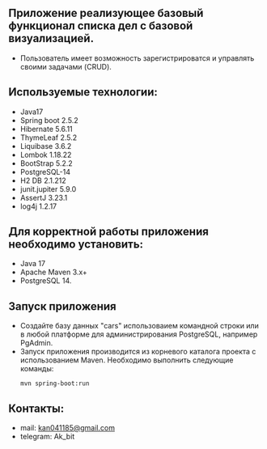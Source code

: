 

## Приложение реализующее базовый функционал списка дел с базовой визуализацией.
- Пользователь имеет возможность зарегистрироватся и управлять своими задачами (CRUD).

## Используемые технологии:
- Java17
- Spring boot 2.5.2
- Hibernate 5.6.11
- ThymeLeaf 2.5.2
- Liquibase 3.6.2
- Lombok 1.18.22
- BootStrap 5.2.2
- PostgreSQL-14
- H2 DB 2.1.212
- junit.jupiter 5.9.0
- AssertJ 3.23.1
- log4j 1.2.17


## Для корректной работы приложения необходимо установить:
- Java 17
- Apache Maven 3.x+
- PostgreSQL 14.

## Запуск приложения
- Создайте базу данных "cars" использоваием командной строки или в любой платформе для администрирования PostgreSQL, например PgAdmin.
- Запуск приложения производится из корневого каталога проекта с использованием Maven. Необходимо выполнить следующие команды:
  ```shell
  mvn spring-boot:run
  ```


## Контакты:
- mail: kan041185@gmail.com
- telegram: Ak_bit
